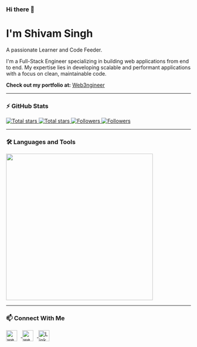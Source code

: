 ### Hi there 👋  
<h1> I'm Shivam Singh</h1>  
<!-- <p align="left">Hey, Myself Shivam Singh,<br/>   -->
  A passionate Learner and Code Feeder.  
</p>  

<p align="left">  
  I'm a Full-Stack Engineer specializing in building web applications from end to end. My expertise lies in developing scalable and performant applications with a focus on clean, maintainable code. 
</p>  

<p align="left">  
  <strong>Check out my portfolio at:</strong> <a href="https://web3ngineer.in">Web3ngineer</a>  
</p>  

---

### ⚡ GitHub Stats  
<p align="left">   
  <a href="https://github.com/web3ngineer?tab=repositories&sort=stargazers#gh-light-mode-only">  
    <img alt="Total stars" title="Total stars on GitHub" src="https://custom-icon-badges.demolab.com/github/stars/web3ngineer?color=3ea97d&style=for-the-badge&labelColor=40b682&logo=star#gh-light-mode-only"/>
  </a>  
   
  <a href="https://github.com/web3ngineer?tab=repositories&sort=stargazers#gh-dark-mode-only">  
    <img alt="Total stars" title="Total stars on GitHub" src="https://custom-icon-badges.demolab.com/github/stars/web3ngineer?color=655489&style=for-the-badge&labelColor=c691e9&logo=star#gh-dark-mode-only"/>
  </a>  
   
  <a href="https://github.com/web3ngineer?tab=followers#gh-light-mode-only">  
    <img alt="Followers" title="Follow me on GitHub" src="https://custom-icon-badges.demolab.com/github/followers/web3ngineer?color=2c4954&labelColor=2c3e50&style=for-the-badge&logo=person-add&label=Follow&logoColor=white#gh-light-mode-only"/>
  </a>  
     
  <a href="https://github.com/web3ngineer?tab=followers#gh-dark-mode-only">  
    <img alt="Followers" title="Follow me on GitHub" src="https://custom-icon-badges.demolab.com/github/followers/web3ngineer?color=dacc84&labelColor=f9e692&style=for-the-badge&logo=person-add&label=Follow&logoColor=white#gh-dark-mode-only"/>
  </a>  
</p>  

---

### 🛠️ Languages and Tools  
<p align="left">  
  <img width="400px" src="https://skillicons.dev/icons?i=c,cpp,js,ts,python,html,css,react,redux,tailwind,nodejs,nextjs,express,mongo,mysql,postgres,sqlite,git,github,vscode,postman,linux,bash,aws,docker,nginx&perline=10" />  
</p>  

---

### 📫 Connect With Me  
<p align="left">  
  <a href="https://x.com/web3ngineer" target="_blank">
    <img align="center" width="30px" style="padding-right:10px;" src="https://skillicons.dev/icons?i=twitter" alt="web3ngineer" />
  </a>  
  <a href="https://instagram.com/web3ngineer" target="_blank">
    <img align="center" width="30px" style="padding-right:10px" src="https://skillicons.dev/icons?i=instagram" alt="web3ngineer" />
  </a>  
  <a href="https://www.linkedin.com/in/web3ngineer/" target="_blank">
    <img align="center" alt="LinkedIn" width="30px" style="padding-right:10px;" src="https://skillicons.dev/icons?i=linkedin" />
  </a>  
</p>  
